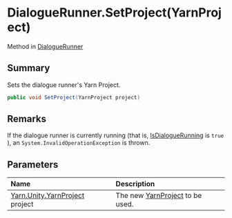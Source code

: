 # DialogueRunner.SetProject(YarnProject)

Method in [DialogueRunner](/docs/api/csharp/yarn.unity.dialoguerunner.md)

## Summary


Sets the dialogue runner's Yarn Project.


```csharp
public void SetProject(YarnProject project)
```

## Remarks


If the dialogue runner is currently running (that is,  [IsDialogueRunning](yarn.unity.dialoguerunner.isdialoguerunning.md)  is  `true` ), an  `System.InvalidOperationException`  is thrown.


## Parameters

|Name|Description|
|:---|:---|
|[Yarn.Unity.YarnProject](/docs/api/csharp/yarn.unity.yarnproject.md) project|The new  [YarnProject](yarn.unity.dialoguerunner.yarnproject.md)  to be used.|

